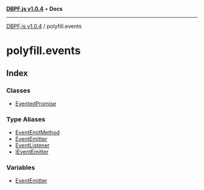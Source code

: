 [**DBPF.js v1.0.4**](../README.md) • **Docs**

***

[DBPF.js v1.0.4](../README.md) / polyfill.events

# polyfill.events

## Index

### Classes

- [EventedPromise](classes/EventedPromise.md)

### Type Aliases

- [EventEmitMethod](type-aliases/EventEmitMethod.md)
- [EventEmitter](type-aliases/EventEmitter.md)
- [EventListener](type-aliases/EventListener.md)
- [IEventEmitter](type-aliases/IEventEmitter.md)

### Variables

- [EventEmitter](variables/EventEmitter.md)
